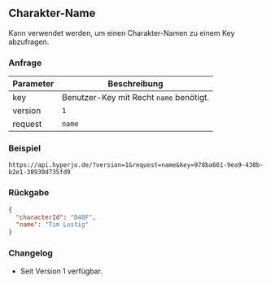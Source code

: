 ## Charakter-Name

Kann verwendet werden, um einen Charakter-Namen zu einem Key abzufragen.

### Anfrage

| Parameter | Beschreibung |
| --- | --- |
| key | Benutzer-Key mit Recht `name` benötigt. |
| version | `1` |
| request | `name` |

### Beispiel

`https://api.hyperjo.de/?version=1&request=name&key=978ba661-9ea9-430b-b2e1-38930d735fd9`

### Rückgabe

```json
{
  "characterId": "D48F",
  "name": "Tim Lustig"
}
```

### Changelog

- Seit Version 1 verfügbar.
